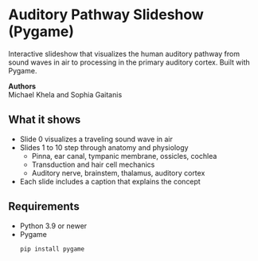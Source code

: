 # Auditory Pathway Slideshow (Pygame)

Interactive slideshow that visualizes the human auditory pathway from sound waves in air to processing in the primary auditory cortex. Built with Pygame.

**Authors**  
Michael Khela and Sophia Gaitanis

## What it shows

* Slide 0 visualizes a traveling sound wave in air  
* Slides 1 to 10 step through anatomy and physiology  
  * Pinna, ear canal, tympanic membrane, ossicles, cochlea  
  * Transduction and hair cell mechanics  
  * Auditory nerve, brainstem, thalamus, auditory cortex  
* Each slide includes a caption that explains the concept

## Requirements

* Python 3.9 or newer
* Pygame  
  ```bash
  pip install pygame
